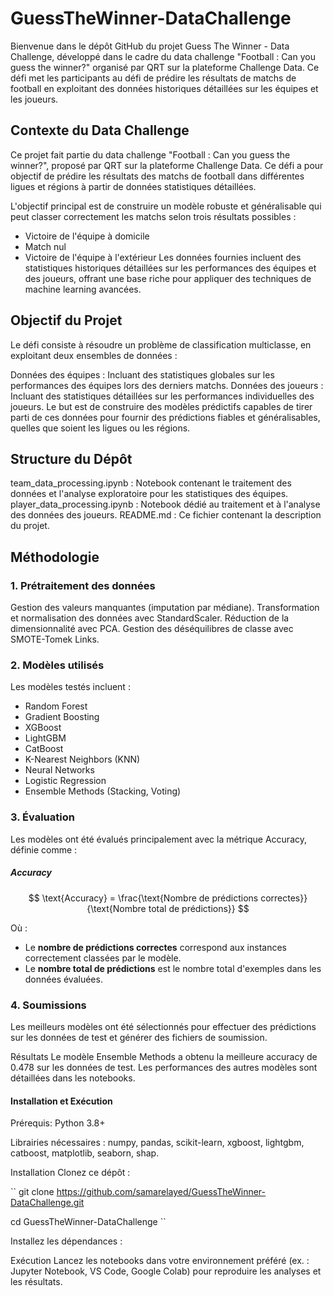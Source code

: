# GuessTheWinner-DataChallenge
Bienvenue dans le dépôt GitHub du projet Guess The Winner - Data Challenge, développé dans le cadre du data challenge "Football : Can you guess the winner?" organisé par QRT sur la plateforme Challenge Data. Ce défi met les participants au défi de prédire les résultats de matchs de football en exploitant des données historiques détaillées sur les équipes et les joueurs.

## Contexte du Data Challenge
Ce projet fait partie du data challenge "Football : Can you guess the winner?", proposé par QRT sur la plateforme Challenge Data. Ce défi a pour objectif de prédire les résultats des matchs de football dans différentes ligues et régions à partir de données statistiques détaillées.

L'objectif principal est de construire un modèle robuste et généralisable qui peut classer correctement les matchs selon trois résultats possibles :

* Victoire de l'équipe à domicile
*  Match nul
* Victoire de l'équipe à l'extérieur
Les données fournies incluent des statistiques historiques détaillées sur les performances des équipes et des joueurs, offrant une base riche pour appliquer des techniques de machine learning avancées.

## Objectif du Projet
Le défi consiste à résoudre un problème de classification multiclasse, en exploitant deux ensembles de données :

Données des équipes : Incluant des statistiques globales sur les performances des équipes lors des derniers matchs.
Données des joueurs : Incluant des statistiques détaillées sur les performances individuelles des joueurs.
Le but est de construire des modèles prédictifs capables de tirer parti de ces données pour fournir des prédictions fiables et généralisables, quelles que soient les ligues ou les régions.

## Structure du Dépôt
team_data_processing.ipynb : Notebook contenant le traitement des données et l'analyse exploratoire pour les statistiques des équipes.
player_data_processing.ipynb : Notebook dédié au traitement et à l'analyse des données des joueurs.
README.md : Ce fichier contenant la description du projet.
## Méthodologie
### 1. Prétraitement des données
Gestion des valeurs manquantes (imputation par médiane).
Transformation et normalisation des données avec StandardScaler.
Réduction de la dimensionnalité avec PCA.
Gestion des déséquilibres de classe avec SMOTE-Tomek Links.
### 2. Modèles utilisés
Les modèles testés incluent :

* Random Forest
* Gradient Boosting
* XGBoost
* LightGBM
* CatBoost
* K-Nearest Neighbors (KNN)
* Neural Networks
* Logistic Regression
* Ensemble Methods (Stacking, Voting)

### 3. Évaluation
Les modèles ont été évalués principalement avec la métrique Accuracy, définie comme :

##### Accuracy

$$
\text{Accuracy} = \frac{\text{Nombre de prédictions correctes}}{\text{Nombre total de prédictions}}
$$

Où :  
- Le **nombre de prédictions correctes** correspond aux instances correctement classées par le modèle.  
- Le **nombre total de prédictions** est le nombre total d'exemples dans les données évaluées.  
 
### 4. Soumissions
Les meilleurs modèles ont été sélectionnés pour effectuer des prédictions sur les données de test et générer des fichiers de soumission.

Résultats
Le modèle Ensemble Methods a obtenu la meilleure accuracy de 0.478 sur les données de test.
Les performances des autres modèles sont détaillées dans les notebooks.

#### Installation et Exécution
Prérequis: Python 3.8+

Librairies nécessaires : numpy, pandas, scikit-learn, xgboost, lightgbm, catboost, matplotlib, seaborn, shap.

Installation
Clonez ce dépôt :

`` git clone https://github.com/samarelayed/GuessTheWinner-DataChallenge.git  

cd GuessTheWinner-DataChallenge  ``

Installez les dépendances :

Exécution
Lancez les notebooks dans votre environnement préféré (ex. : Jupyter Notebook, VS Code, Google Colab) pour reproduire les analyses et les résultats.

